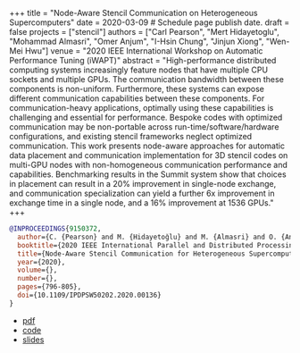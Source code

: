 +++
title = "Node-Aware Stencil Communication on Heterogeneous Supercomputers"
date = 2020-03-09  # Schedule page publish date.
draft = false
projects = ["stencil"]
authors = ["Carl Pearson", "Mert Hidayetoglu", "Mohammad Almasri", "Omer Anjum", "I-Hsin Chung", "Jinjun Xiong", "Wen-Mei Hwu"]
venue = "2020 IEEE International Workshop on Automatic Performance Tuning (iWAPT)"
abstract = "High-performance distributed computing systems increasingly feature nodes that have multiple CPU sockets and multiple GPUs. The communication bandwidth between these components is non-uniform. Furthermore, these systems can expose different communication capabilities between these components. For communication-heavy applications, optimally using these capabilities is challenging and essential for performance.  Bespoke codes with optimized communication may be non-portable across run-time/software/hardware configurations, and existing stencil frameworks neglect optimized communication. This work presents node-aware approaches for automatic data placement and communication implementation for 3D stencil codes on multi-GPU nodes with non-homogeneous communication performance and capabilities. Benchmarking results in the Summit system show that choices in placement can result in a 20% improvement in single-node exchange, and communication specialization can yield a further 6x improvement in exchange time in a single node, and a 16% improvement at 1536 GPUs."
+++

```bibtex
@INPROCEEDINGS{9150372,
  author={C. {Pearson} and M. {Hidayetoğlu} and M. {Almasri} and O. {Anjum} and I. {Chung} and J. {Xiong} and W. W. {Hwu}},
  booktitle={2020 IEEE International Parallel and Distributed Processing Symposium Workshops (IPDPSW)}, 
  title={Node-Aware Stencil Communication for Heterogeneous Supercomputers}, 
  year={2020},
  volume={},
  number={},
  pages={796-805},
  doi={10.1109/IPDPSW50202.2020.00136}
}
```

* [pdf](/pdf/20200522_pearson_iwapt.pdf)
* [code](https://github.com/cwpearson/stencil)
* [slides](/pdf/20200522_pearson_iwapt_slides.pdf)